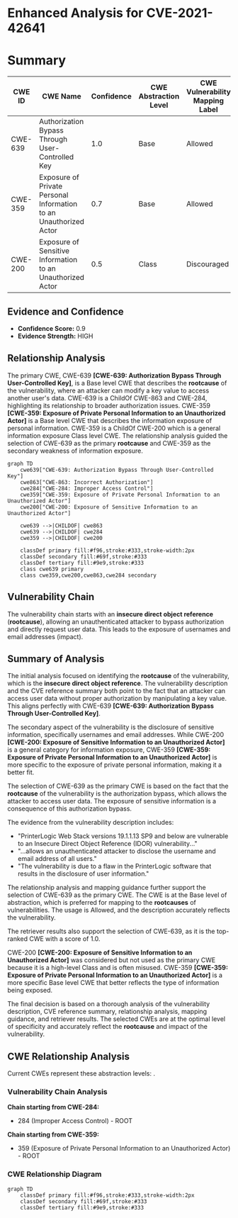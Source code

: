 # Enhanced Analysis for CVE-2021-42641

# Summary
| CWE ID | CWE Name | Confidence | CWE Abstraction Level | CWE Vulnerability Mapping Label | CWE-Vulnerability Mapping Notes |
|---|---|---|---|---|---|
| CWE-639 | Authorization Bypass Through User-Controlled Key | 1.0 | Base | Allowed | Primary CWE |
| CWE-359 | Exposure of Private Personal Information to an Unauthorized Actor | 0.7 | Base | Allowed | Secondary Candidate |
| CWE-200 | Exposure of Sensitive Information to an Unauthorized Actor | 0.5 | Class | Discouraged | Secondary Candidate |

## Evidence and Confidence

*   **Confidence Score:** 0.9
*   **Evidence Strength:** HIGH

## Relationship Analysis
The primary CWE, CWE-639 **[CWE-639: Authorization Bypass Through User-Controlled Key]**, is a Base level CWE that describes the **rootcause** of the vulnerability, where an attacker can modify a key value to access another user's data. CWE-639 is a ChildOf CWE-863 and CWE-284, highlighting its relationship to broader authorization issues. CWE-359 **[CWE-359: Exposure of Private Personal Information to an Unauthorized Actor]** is a Base level CWE that describes the information exposure of personal information. CWE-359 is a ChildOf CWE-200 which is a general information exposure Class level CWE. The relationship analysis guided the selection of CWE-639 as the primary **rootcause** and CWE-359 as the secondary weakness of information exposure.

```mermaid
graph TD
    cwe639["CWE-639: Authorization Bypass Through User-Controlled Key"]
    cwe863["CWE-863: Incorrect Authorization"]
    cwe284["CWE-284: Improper Access Control"]
    cwe359["CWE-359: Exposure of Private Personal Information to an Unauthorized Actor"]
    cwe200["CWE-200: Exposure of Sensitive Information to an Unauthorized Actor"]
    
    cwe639 -->|CHILDOF| cwe863
    cwe639 -->|CHILDOF| cwe284
    cwe359 -->|CHILDOF| cwe200

    classDef primary fill:#f96,stroke:#333,stroke-width:2px
    classDef secondary fill:#69f,stroke:#333
    classDef tertiary fill:#9e9,stroke:#333
    class cwe639 primary
    class cwe359,cwe200,cwe863,cwe284 secondary
```

## Vulnerability Chain
The vulnerability chain starts with an **insecure direct object reference** (**rootcause**), allowing an unauthenticated attacker to bypass authorization and directly request user data. This leads to the exposure of usernames and email addresses (impact).

## Summary of Analysis
The initial analysis focused on identifying the **rootcause** of the vulnerability, which is the **insecure direct object reference**. The vulnerability description and the CVE reference summary both point to the fact that an attacker can access user data without proper authorization by manipulating a key value. This aligns perfectly with CWE-639 **[CWE-639: Authorization Bypass Through User-Controlled Key]**.

The secondary aspect of the vulnerability is the disclosure of sensitive information, specifically usernames and email addresses. While CWE-200 **[CWE-200: Exposure of Sensitive Information to an Unauthorized Actor]** is a general category for information exposure, CWE-359 **[CWE-359: Exposure of Private Personal Information to an Unauthorized Actor]** is more specific to the exposure of private personal information, making it a better fit.

The selection of CWE-639 as the primary CWE is based on the fact that the **rootcause** of the vulnerability is the authorization bypass, which allows the attacker to access user data. The exposure of sensitive information is a consequence of this authorization bypass.

The evidence from the vulnerability description includes:
*   "PrinterLogic Web Stack versions 19.1.1.13 SP9 and below are vulnerable to an Insecure Direct Object Reference (IDOR) vulnerability..."
*   "...allows an unauthenticated attacker to disclose the username and email address of all users."
*   "The vulnerability is due to a flaw in the PrinterLogic software that results in the disclosure of user information."

The relationship analysis and mapping guidance further support the selection of CWE-639 as the primary CWE. The CWE is at the Base level of abstraction, which is preferred for mapping to the **rootcauses** of vulnerabilities. The usage is Allowed, and the description accurately reflects the vulnerability.

The retriever results also support the selection of CWE-639, as it is the top-ranked CWE with a score of 1.0.

CWE-200 **[CWE-200: Exposure of Sensitive Information to an Unauthorized Actor]** was considered but not used as the primary CWE because it is a high-level Class and is often misused. CWE-359 **[CWE-359: Exposure of Private Personal Information to an Unauthorized Actor]** is a more specific Base level CWE that better reflects the type of information being exposed.

The final decision is based on a thorough analysis of the vulnerability description, CVE reference summary, relationship analysis, mapping guidance, and retriever results. The selected CWEs are at the optimal level of specificity and accurately reflect the **rootcause** and impact of the vulnerability.


## CWE Relationship Analysis

Current CWEs represent these abstraction levels: .


### Vulnerability Chain Analysis

**Chain starting from CWE-284:**
- 284 (Improper Access Control) - ROOT


**Chain starting from CWE-359:**
- 359 (Exposure of Private Personal Information to an Unauthorized Actor) - ROOT



### CWE Relationship Diagram

```mermaid
graph TD
    classDef primary fill:#f96,stroke:#333,stroke-width:2px
    classDef secondary fill:#69f,stroke:#333
    classDef tertiary fill:#9e9,stroke:#333
```